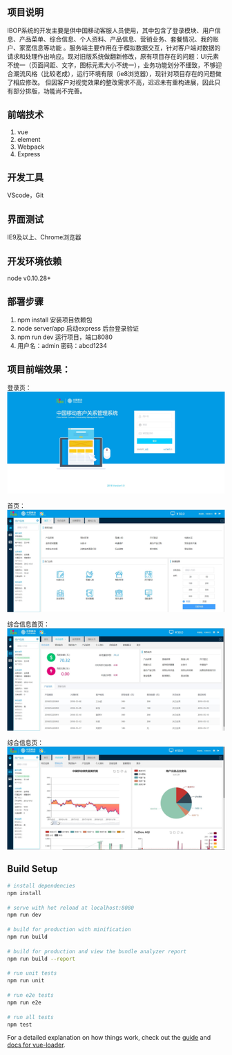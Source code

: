 ## 项目说明
IBOP系统的开发主要是供中国移动客服人员使用，其中包含了登录模块、用户信息、产品菜单、综合信息、个人资料、产品信息、营销业务、套餐情况、我的账户、家宽信息等功能 。服务端主要作用在于模拟数据交互，针对客户端对数据的请求和处理作出响应。现对旧版系统做翻新修改，原有项目存在的问题：UI元素不统一（页面间距、文字，图标元素大小不统一），业务功能划分不细致，不够迎合潮流风格（比较老成），运行环境有限（ie8浏览器），现针对项目存在的问题做了相应修改。
但因客户对视觉效果的整改需求不高，迟迟未有重构进展，因此只有部分排版，功能尚不完善。

## 前端技术
1. vue
2. element
3. Webpack
4. Express

## 开发工具
VScode，Git

## 界面测试
IE9及以上、Chrome浏览器

## 开发环境依赖
node v0.10.28+

## 部署步骤
1.  npm install 安装项目依赖包
2.  node server/app 启动express 后台登录验证
3.   npm run dev 运行项目，端口8080
4.  用户名：admin 密码：abcd1234 

## 项目前端效果：

登录页：
![image](https://github.com/gina00/vue-project/blob/master/static/img/login.jpg)

首页：
![image](https://github.com/gina00/vue-project/blob/master/static/img/151615.jpg)

综合信息首页：
![image](https://github.com/gina00/vue-project/blob/master/static/img/22151634.jpg)

综合信息页：
![image](https://github.com/gina00/vue-project/blob/master/static/img/1151651.jpg)


## Build Setup

``` bash
# install dependencies
npm install

# serve with hot reload at localhost:8080
npm run dev

# build for production with minification
npm run build

# build for production and view the bundle analyzer report
npm run build --report

# run unit tests
npm run unit

# run e2e tests
npm run e2e

# run all tests
npm test
```

For a detailed explanation on how things work, check out the [guide](http://vuejs-templates.github.io/webpack/) and [docs for vue-loader](http://vuejs.github.io/vue-loader).
